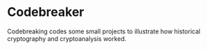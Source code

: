 # Codebreaker
Codebreaking codes some small projects to illustrate how historical cryptography and cryptoanalysis worked.
